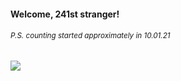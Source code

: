 #### Welcome, 241st stranger!

###### <sup>P.S. counting started approximately in 10.01.21</sup>

<img src="https://kraftwerk28.pp.ua/vcnt.png"></img>
